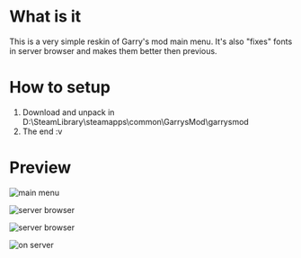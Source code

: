 # What is it
This is a very simple reskin of Garry's mod main menu.
It's also "fixes" fonts in server browser and makes them better then previous.

# How to setup
1) Download and unpack in D:\SteamLibrary\steamapps\common\GarrysMod\garrysmod
2) The end :v

# Preview

![main menu](https://i.imgur.com/JooA78c.jpg)

![server browser](https://i.imgur.com/XkxHEOB.jpg)

![server browser](https://i.imgur.com/MaICeyl.jpg)

![on server](https://i.imgur.com/w3UP9v9.jpg)
